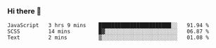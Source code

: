 ### Hi there 👋
<!--START_SECTION:waka-->
```text
JavaScript   3 hrs 9 mins    ███████████████████████░░   91.94 % 
SCSS         14 mins         █▓░░░░░░░░░░░░░░░░░░░░░░░   06.87 % 
Text         2 mins          ▒░░░░░░░░░░░░░░░░░░░░░░░░   01.08 % 
```
<!--END_SECTION:waka-->

<!--
**lxd0619/lxd0619** is a ✨ _special_ ✨ repository because its `README.md` (this file) appears on your GitHub profile.

Here are some ideas to get you started:

- 🔭 I’m currently working on ...
- 🌱 I’m currently learning ...
- 👯 I’m looking to collaborate on ...
- 🤔 I’m looking for help with ...
- 💬 Ask me about ...
- 📫 How to reach me: ...
- 😄 Pronouns: ...
- ⚡ Fun fact: ...
-->
